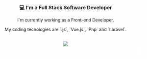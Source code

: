 <div display="inline-block">
 <h3 align="center">  💻 I'm a Full Stack Software Developer </h3>
  <p align="center">I`m currently working as a Front-end Developer.</p>
  <p align="center">My coding tecnologies are `.js`, `Vue.js`, `Php` and `Laravel`.</p>
</div>
<br>
<div align="center"  display="inline-block">
<div>
  <img height="180em" src="https://github-readme-stats.vercel.app/api/top-langs/?username=MattsBarbosa&layout=compact&langs_count=7&theme=dracula"/>
 <br>
  <a  href="https://www.linkedin.com/in/dev-matheus-barbosa/"><img align="right" width="25px" src="https://github.com/Aakarsh-B/trying-repos/blob/master/linkedin.svg" />
</div>

